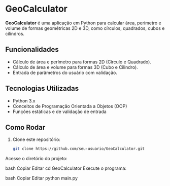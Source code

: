 # GeoCalculator

**GeoCalculator** é uma aplicação em Python para calcular área, perímetro e volume de formas geométricas 2D e 3D, como círculos, quadrados, cubos e cilindros.

## Funcionalidades

- Cálculo de área e perímetro para formas 2D (Círculo e Quadrado).
- Cálculo de área e volume para formas 3D (Cubo e Cilindro).
- Entrada de parâmetros do usuário com validação.

## Tecnologias Utilizadas

- Python 3.x
- Conceitos de Programação Orientada a Objetos (OOP)
- Funções estáticas e de validação de entrada

## Como Rodar

1. Clone este repositório:
   ```bash
   git clone https://github.com/seu-usuario/GeoCalculator.git
Acesse o diretório do projeto:

bash
Copiar
Editar
cd GeoCalculator
Execute o programa:

bash
Copiar
Editar
python main.py